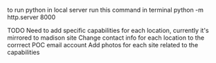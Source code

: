 to run python in local server run this command in terminal python -m http.server 8000

TODO
Need to add specific capabilities for each location, currently it's mirrored to madison site
Change contact info for each location to the corrrect POC email account
Add photos for each site related to the capabilities



